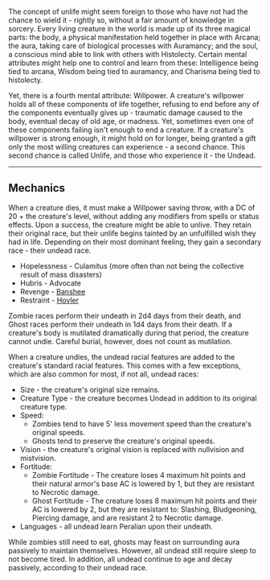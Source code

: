 The concept of unlife might seem foreign to those who have not had the chance to wield it - rightly so, without a fair amount of knowledge in sorcery. Every living creature in the world is made up of its three magical parts: the body, a physical manifestation held together in place with Arcana; the aura, taking care of biological processes with Auramancy; and the soul, a conscious mind able to link with others with Histolecty. Certain mental attributes might help one to control and learn from these: Intelligence being tied to arcana, Wisdom being tied to auramancy, and Charisma being tied to histolecty.
 
Yet, there is a fourth mental attribute: Willpower. A creature's willpower holds all of these components of life together, refusing to end before any of the components eventually gives up - traumatic damage caused to the body, eventual decay of old age, or madness. Yet, sometimes even one of these components failing isn't enough to end a creature. If a creature's willpower is strong enough, it might hold on for longer, being granted a gift only the most willing creatures can experience - a second chance. This second chance is called Unlife, and those who experience it - the Undead.
- - -
## Mechanics
 
When a creature dies, it must make a Willpower saving throw, with a DC of 20 + the creature's level, without adding any modifiers from spells or status effects. Upon a success, the creature might be able to unlive. They retain their original race, but their unlife begins tainted by an unfulfilled wish they had in life. Depending on their most dominant feeling, they gain a secondary race - their undead race.

- Hopelessness - Culamitus (more often than not being the collective result of mass disasters)
- Hubris - Advocate
- Revenge - [Banshee](Banshee.md)
- Restraint - [Hovler](Hovler.md)
 
Zombie races perform their undeath in 2d4 days from their death, and Ghost races perform their undeath in 1d4 days from their death. If a creature's body is mutilated dramatically during that period, the creature cannot undie. Careful burial, however, does not count as mutilation.
 
When a creature undies, the undead racial features are added to the creature's standard racial features. This comes with a few exceptions, which are also common for most, if not all, undead races:
- Size - the creature's original size remains.
- Creature Type - the creature becomes Undead in addition to its original creature type.
- Speed:
    - Zombies tend to have 5' less movement speed than the creature's original speeds.
    - Ghosts tend to preserve the creature's original speeds.
- Vision - the creature's original vision is replaced with nullvision and mistvision.
- Fortitude:
    - Zombie Fortitude - The creature loses 4 maximum hit points and their natural armor's base AC is lowered by 1, but they are resistant to Necrotic damage.
    - Ghost Fortitude - The creature loses 8 maximum hit points and their AC is lowered by 2, but they are resistant to: Slashing, Bludgeoning, Piercing damage, and are resistant 2 to Necrotic damage.
- Languages - all undead learn Peralian upon their undeath.
 
While zombies still need to eat, ghosts may feast on surrounding aura passively to maintain themselves. However, all undead still require sleep to not become tired. In addition, all undead continue to age and decay passively, according to their undead race.